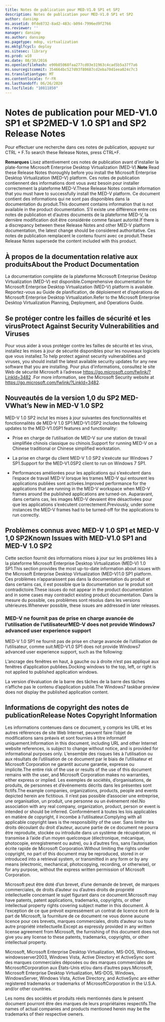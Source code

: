 ```yaml
---
title: Notes de publication pour MED-V1.0 SP1 et SP2
description: Notes de publication pour MED-V1.0 SP1 et SP2
author: dansimp
ms.assetid: 0fde8732-8ad2-483c-b094-7996ed9f2766
ms.reviewer: ''
manager: dansimp
ms.author: dansimp
ms.pagetype: mdop, virtualization
ms.mktglfcycl: deploy
ms.sitesec: library
ms.prod: w10
ms.date: 08/30/2016
ms.openlocfilehash: e90b85068faa277cd03e31963c4cad5b5a37f7a6
ms.sourcegitcommit: 354664bc527d93f80687cd2eba70d1eea024c7c3
ms.translationtype: MT
ms.contentlocale: fr-FR
ms.lasthandoff: 06/26/2020
ms.locfileid: "10811850"
---
```

# <span data-ttu-id="34f96-103">Notes de publication pour MED-V1.0 SP1 et SP2</span><span class="sxs-lookup"><span data-stu-id="34f96-103">MED-V 1.0 SP1 and SP2 Release Notes</span></span>


<span data-ttu-id="34f96-104">Pour effectuer une recherche dans ces notes de publication, appuyez sur CTRL + F.</span><span class="sxs-lookup"><span data-stu-id="34f96-104">To search these Release Notes, press CTRL+F.</span></span>

<span data-ttu-id="34f96-105">**Remarques**  Lisez attentivement ces notes de publication avant d’installer la plate-forme Microsoft Enterprise Desktop Virtualization (MED-V).</span><span class="sxs-lookup"><span data-stu-id="34f96-105">**Note** Read these Release Notes thoroughly before you install the Microsoft Enterprise Desktop Virtualization (MED-V) platform.</span></span> <span data-ttu-id="34f96-106">Ces notes de publication contiennent des informations dont vous avez besoin pour installer correctement la plateforme MED-V.</span><span class="sxs-lookup"><span data-stu-id="34f96-106">These Release Notes contain information that you must have to successfully install the MED-V platform.</span></span> <span data-ttu-id="34f96-107">Ce document contient des informations qui ne sont pas disponibles dans la documentation du produit.</span><span class="sxs-lookup"><span data-stu-id="34f96-107">This document contains information that is not available in the product documentation.</span></span> <span data-ttu-id="34f96-108">S’il existe une différence entre ces notes de publication et d’autres documents de la plateforme MED-V, la dernière modification doit être considérée comme faisant autorité.</span><span class="sxs-lookup"><span data-stu-id="34f96-108">If there is a discrepancy between these Release Notes and other MED-V platform documentation, the latest change should be considered authoritative.</span></span> <span data-ttu-id="34f96-109">Ces notes de publication remplacent le contenu fourni avec ce produit.</span><span class="sxs-lookup"><span data-stu-id="34f96-109">These Release Notes supersede the content included with this product.</span></span>

 

## <span data-ttu-id="34f96-110">À propos de la documentation relative aux produits</span><span class="sxs-lookup"><span data-stu-id="34f96-110">About the Product Documentation</span></span>


<span data-ttu-id="34f96-111">La documentation complète de la plateforme Microsoft Enterprise Desktop Virtualization (MED-V) est disponible.</span><span class="sxs-lookup"><span data-stu-id="34f96-111">Comprehensive documentation for Microsoft Enterprise Desktop Virtualization (MED-V) platform is available.</span></span> <span data-ttu-id="34f96-112">Reportez-vous au Guide de planification, de déploiement et d’opérations de Microsoft Enterprise Desktop Virtualization.</span><span class="sxs-lookup"><span data-stu-id="34f96-112">Refer to the Microsoft Enterprise Desktop Virtualization Planning, Deployment, and Operations Guide.</span></span>

## <span data-ttu-id="34f96-113">Se protéger contre les failles de sécurité et les virus</span><span class="sxs-lookup"><span data-stu-id="34f96-113">Protect Against Security Vulnerabilities and Viruses</span></span>


<span data-ttu-id="34f96-114">Pour vous aider à vous protéger contre les failles de sécurité et les virus, installez les mises à jour de sécurité disponibles pour les nouveaux logiciels que vous installez.</span><span class="sxs-lookup"><span data-stu-id="34f96-114">To help protect against security vulnerabilities and viruses, you should install the latest available security updates for any new software that you are installing.</span></span> <span data-ttu-id="34f96-115">Pour plus d’informations, consultez le site Web de sécurité Microsoft à l’adresse <https://go.microsoft.com/fwlink/?LinkId=3482> .</span><span class="sxs-lookup"><span data-stu-id="34f96-115">For more information, see the Microsoft Security website at <https://go.microsoft.com/fwlink/?LinkId=3482>.</span></span>

## <a href="" id="what-s-new-in-med-v-1-0-sp2"></a><span data-ttu-id="34f96-116">Nouveautés de la version 1,0 du SP2 MED-V</span><span class="sxs-lookup"><span data-stu-id="34f96-116">What’s New in MED-V 1.0 SP2</span></span>


<span data-ttu-id="34f96-117">MED-V 1.0 SP2 inclut les mises à jour suivantes des fonctionnalités et fonctionnalités de MED-V 1.0 SP1:</span><span class="sxs-lookup"><span data-stu-id="34f96-117">MED-V1.0SP2 includes the following updates to the MED-V1.0SP1 features and functionality:</span></span>

-   <span data-ttu-id="34f96-118">Prise en charge de l’utilisation de MED-V sur une station de travail simplifiée chinois classique ou chinois.</span><span class="sxs-lookup"><span data-stu-id="34f96-118">Support for running MED-V on a Chinese traditional or Chinese simplified workstation.</span></span>

-   <span data-ttu-id="34f96-119">La prise en charge du client MED-V 1.0 SP2 s’exécute sur Windows 7 SP1.</span><span class="sxs-lookup"><span data-stu-id="34f96-119">Support for the MED-V1.0SP2 client to run on Windows 7 SP1.</span></span>

-   <span data-ttu-id="34f96-120">Performances améliorées pour les applications qui s’exécutent dans l’espace de travail MED-V lorsque les trames MED-V qui entourent les applications publiées sont activées.</span><span class="sxs-lookup"><span data-stu-id="34f96-120">Improved performance for the applications that are running in the MED-V workspace when MED-V frames around the published applications are turned-on.</span></span> <span data-ttu-id="34f96-121">Auparavant, dans certains cas, les images MED-V devaient être désactivées pour que les applications s’exécutent correctement.</span><span class="sxs-lookup"><span data-stu-id="34f96-121">Previously, under some instances the MED-V frames had to be turned-off for the applications to run correctly.</span></span>

## <span data-ttu-id="34f96-122">Problèmes connus avec MED-V 1.0 SP1 et MED-V 1,0 SP2</span><span class="sxs-lookup"><span data-stu-id="34f96-122">Known Issues with MED-V1.0 SP1 and MED-V 1.0 SP2</span></span>


<span data-ttu-id="34f96-123">Cette section fournit des informations mises à jour sur les problèmes liés à la plateforme Microsoft Enterprise Desktop Virtualization (MED-V) 1.0 SP1.</span><span class="sxs-lookup"><span data-stu-id="34f96-123">This section provides the most up-to-date information about issues with the Microsoft Enterprise Desktop Virtualization (MED-V)1.0 SP1 platform.</span></span> <span data-ttu-id="34f96-124">Ces problèmes n’apparaissent pas dans la documentation du produit et dans certains cas, il est possible que la documentation sur le produit soit contradictoire.</span><span class="sxs-lookup"><span data-stu-id="34f96-124">These issues do not appear in the product documentation and in some cases may contradict existing product documentation.</span></span> <span data-ttu-id="34f96-125">Dans la mesure du possible, ces problèmes sont résolus dans les versions ultérieures.</span><span class="sxs-lookup"><span data-stu-id="34f96-125">Whenever possible, these issues are addressed in later releases.</span></span>

### <span data-ttu-id="34f96-126">MED-V ne fournit pas de prise en charge avancée de l’utilisation de l’utilisateur</span><span class="sxs-lookup"><span data-stu-id="34f96-126">MED-V does not provide Windows7 advanced user experience support</span></span>

<span data-ttu-id="34f96-127">MED-V 1.0 SP1 ne fournit pas de prise en charge avancée de l’utilisation de l’utilisateur, comme suit:</span><span class="sxs-lookup"><span data-stu-id="34f96-127">MED-V1.0 SP1 does not provide Windows7 advanced user experience support, such as the following:</span></span>

<span data-ttu-id="34f96-128">L’ancrage des fenêtres en haut, à gauche ou à droite n’est pas appliqué aux fenêtres d’application publiées.</span><span class="sxs-lookup"><span data-stu-id="34f96-128">Docking windows to the top, left, or right is not applied to published application windows.</span></span>

<span data-ttu-id="34f96-129">La version d’évaluation de la barre des tâches de la barre des tâches n’affiche pas le contenu d’application publié.</span><span class="sxs-lookup"><span data-stu-id="34f96-129">The Windows7 taskbar preview does not display the published application content.</span></span>

## <span data-ttu-id="34f96-130">Informations de copyright des notes de publication</span><span class="sxs-lookup"><span data-stu-id="34f96-130">Release Notes Copyright Information</span></span>


<span data-ttu-id="34f96-131">Les informations contenues dans ce document, y compris les URL et les autres références de site Web Internet, peuvent faire l’objet de modifications sans préavis et sont fournies à titre informatif uniquement.</span><span class="sxs-lookup"><span data-stu-id="34f96-131">Information in this document, including URL and other Internet website references, is subject to change without notice, and is provided for informational purposes only.</span></span> <span data-ttu-id="34f96-132">L’ensemble des risques liés à l’utilisation ou aux résultats de l’utilisation de ce document par le biais de l’utilisateur et Microsoft Corporation ne garantit aucune garantie, expresse ou implicite.</span><span class="sxs-lookup"><span data-stu-id="34f96-132">The entire risk of the use or results of the use of this document remains with the user, and Microsoft Corporation makes no warranties, either express or implied.</span></span> <span data-ttu-id="34f96-133">Les exemples de sociétés, d’organisations, de produits, de personnes et d’événements décrits dans les présentes sont fictifs.</span><span class="sxs-lookup"><span data-stu-id="34f96-133">The example companies, organizations, products, people and events depicted herein are fictitious.</span></span> <span data-ttu-id="34f96-134">Il n’est pas possible d’associer une entreprise, une organisation, un produit, une personne ou un événement réel.</span><span class="sxs-lookup"><span data-stu-id="34f96-134">No association with any real company, organization, product, person or event is intended or should be inferred.</span></span> <span data-ttu-id="34f96-135">Conformément à toutes les lois applicables en matière de copyright, il incombe à l’utilisateur.</span><span class="sxs-lookup"><span data-stu-id="34f96-135">Complying with all applicable copyright laws is the responsibility of the user.</span></span> <span data-ttu-id="34f96-136">Sans limiter les droits découlant du droit d’auteur, aucune partie de ce document ne pourra être reproduite, stockée ou introduite dans un système de récupération, ni transmise à l’aide d’un moyen quelconque (électronique, mécanique, photocopie, enregistrement ou autre), ou à d’autres fins, sans l’autorisation écrite rapide de Microsoft Corporation.</span><span class="sxs-lookup"><span data-stu-id="34f96-136">Without limiting the rights under copyright, no part of this document may be reproduced, stored in or introduced into a retrieval system, or transmitted in any form or by any means (electronic, mechanical, photocopying, recording, or otherwise), or for any purpose, without the express written permission of Microsoft Corporation.</span></span>

<span data-ttu-id="34f96-137">Microsoft peut être doté d’un brevet, d’une demande de brevet, de marques commerciales, de droits d’auteur ou d’autres droits de propriété intellectuelle concernant le sujet figurant dans ce document.</span><span class="sxs-lookup"><span data-stu-id="34f96-137">Microsoft may have patents, patent applications, trademarks, copyrights, or other intellectual property rights covering subject matter in this document.</span></span> <span data-ttu-id="34f96-138">À l’exception de ce que prévoit expressément un contrat de licence écrit de la part de Microsoft, la fourniture de ce document ne vous donne aucune licence pour ces brevets, marques commerciales, droits d’auteur ou toute autre propriété intellectuelle.</span><span class="sxs-lookup"><span data-stu-id="34f96-138">Except as expressly provided in any written license agreement from Microsoft, the furnishing of this document does not give you any license to these patents, trademarks, copyrights, or other intellectual property.</span></span>



<span data-ttu-id="34f96-139">Microsoft, Microsoft Enterprise Desktop Virtualization, MS-DOS, Windows, windowsserver2003, Windows Vista, Active Directory et ActiveSync sont des marques commerciales déposées ou des marques commerciales de MicrosoftCorporation aux États-Unis et/ou dans d’autres pays.</span><span class="sxs-lookup"><span data-stu-id="34f96-139">Microsoft, Microsoft Enterprise Desktop Virtualization, MS-DOS, Windows, WindowsServer, Windows Vista, Active Directory, and ActiveSync are either registered trademarks or trademarks of MicrosoftCorporation in the U.S.A. and/or other countries.</span></span>

<span data-ttu-id="34f96-140">Les noms des sociétés et produits réels mentionnés dans le présent document pourront être des marques de leurs propriétaires respectifs.</span><span class="sxs-lookup"><span data-stu-id="34f96-140">The names of actual companies and products mentioned herein may be the trademarks of their respective owners.</span></span>

 

 





